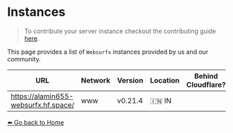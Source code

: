 # Instances 

> To contribute your server instance checkout the contributing guide [here](https://github.com/neon-mmd/websurfx/blob/HEAD/CONTRIBUTING.md).

This page provides a list of `Websurfx` instances provided by us and our community. 

| URL                                       | Network | Version | Location | Behind Cloudflare? | Official | TLS | IPv6 | Comment |
|-------------------------------------------|---------|---------|----------|--------------------|----------|-----|------|---------|
| https://alamin655-websurfx.hf.space/      | www     | v0.21.4 | 🇮🇳 IN  |                    | ✅       | ✅  |      |         |


[⬅️ Go back to Home](./README.md)
